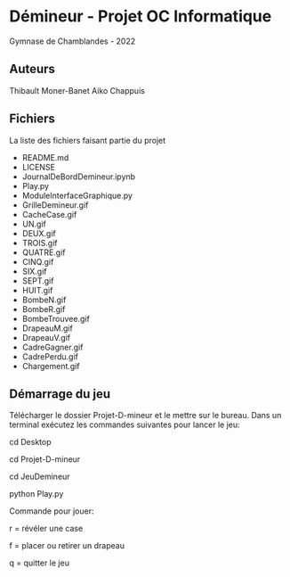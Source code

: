 # Démineur - Projet OC Informatique
Gymnase de Chamblandes - 2022

## Auteurs

Thibault Moner-Banet
Aiko Chappuis

## Fichiers

La liste des fichiers faisant partie du projet

 * README.md
 * LICENSE
 * JournalDeBordDemineur.ipynb
 * Play.py
 * ModuleInterfaceGraphique.py
 * GrilleDemineur.gif
 * CacheCase.gif
 * UN.gif
 * DEUX.gif
 * TROIS.gif
 * QUATRE.gif
 * CINQ.gif
 * SIX.gif
 * SEPT.gif
 * HUIT.gif
 * BombeN.gif
 * BombeR.gif
 * BombeTrouvee.gif
 * DrapeauM.gif
 * DrapeauV.gif
 * CadreGagner.gif
 * CadrePerdu.gif
 * Chargement.gif
 


## Démarrage du jeu

Télécharger le dossier Projet-D-mineur et le mettre sur le bureau.
Dans un terminal exécutez les commandes suivantes pour lancer le jeu:

cd Desktop

cd Projet-D-mineur

cd JeuDemineur

python Play.py

Commande pour jouer:

r = révéler une case

f = placer ou retirer un drapeau

q = quitter le jeu